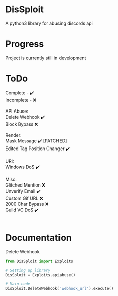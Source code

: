 # DisSploit
A python3 library for abusing discords api
# Progress
Project is currently still in development
# ToDo
Complete   - ✔️<br>
Incomplete - ❌<br>
<br>
API Abuse:<br>
  Delete Webhook ✔️<br>
  Block Bypass ❌<br>
<br>
Render:<br>
  Mask Message ✔️ [PATCHED]<br>
  Edited Tag Position Changer ✔️<br>
<br>
URI:<br>
  Windows DoS ✔️<br>
<br>
Misc:<br>
  Glitched Mention ❌<br>
  Unverify Email ✔️<br>
  Custom Gif URL ❌<br>
  2000 Char Bypass ❌<br>
  Guild VC DoS ✔️<br>
<br>
# Documentation
Delete Webhook
```python
from DisSploit import Exploits

# Setting up library
DisSploit = Exploits.apiabuse()

# Main code
DisSploit.DeleteWebhook('webhook_url').execute()
```
